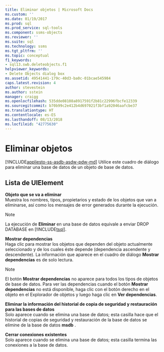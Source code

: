 ```yaml
---
title: Eliminar objetos | Microsoft Docs
ms.custom: ''
ms.date: 01/19/2017
ms.prod: sql
ms.prod_service: sql-tools
ms.component: ssms-objects
ms.reviewer: ''
ms.suite: sql
ms.technology: ssms
ms.tgt_pltfrm: ''
ms.topic: conceptual
f1_keywords:
- sql13.swb.deleteobjects.f1
helpviewer_keywords:
- Delete Objects dialog box
ms.assetid: 49541441-179c-40d3-ba0c-01bcae545984
caps.latest.revision: 4
author: stevestein
ms.author: sstein
manager: craigg
ms.openlocfilehash: 535dde08108a8917591f2b81c22996fbcfe12339
ms.sourcegitcommit: b70b99c2e412b4d697021f3bf1a92046aafcbe37
ms.translationtype: HT
ms.contentlocale: es-ES
ms.lasthandoff: 08/13/2018
ms.locfileid: "42775630"
---
```

# <a name="delete-objects"></a>Eliminar objetos
[!INCLUDE[appliesto-ss-asdb-asdw-pdw-md](../../includes/appliesto-ss-asdb-asdw-pdw-md.md)]
Utilice este cuadro de diálogo para eliminar una base de datos de un objeto de base de datos.  
  
## <a name="uielement-list"></a>Lista de UIElement  
**Objeto que se va a eliminar**  
Muestra los nombres, tipos, propietarios y estado de los objetos que van a eliminarse, así como los mensajes de error generados durante la ejecución.  
  
> [!NOTE]  
> La ejecución de **Eliminar** en una base de datos equivale a enviar DROP DATABASE en [!INCLUDE[tsql](../../includes/tsql-md.md)].  
  
**Mostrar dependencias**  
Haga clic para mostrar los objetos que dependen del objeto actualmente seleccionado y de los cuales éste depende (dependencia ascendente y descendente). La información que aparece en el cuadro de diálogo **Mostrar dependencias** es de solo lectura.  
  
> [!NOTE]  
> El botón **Mostrar dependencias** no aparece para todos los tipos de objetos de base de datos. Para ver las dependencias cuando el botón **Mostrar dependencias** no está disponible, haga clic con el botón derecho en el objeto en el Explorador de objetos y luego haga clic en **Ver dependencias**.  
  
**Eliminar la información del historial de copia de seguridad y restauración para las bases de datos**  
Solo aparece cuando se elimina una base de datos; esta casilla hace que el historial de copias de seguridad y restauración de la base de datos se elimine de la base de datos **msdb** .  
  
**Cerrar conexiones existentes**  
Solo aparece cuando se elimina una base de datos; esta casilla termina las conexiones a la base de datos.  
  
